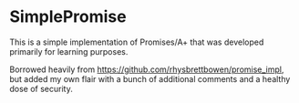 # SimplePromise
This is a simple implementation of Promises/A+ that was developed primarily for learning  purposes.

Borrowed heavily from https://github.com/rhysbrettbowen/promise_impl, but added my own flair with a bunch of additional comments and a healthy dose of security.

